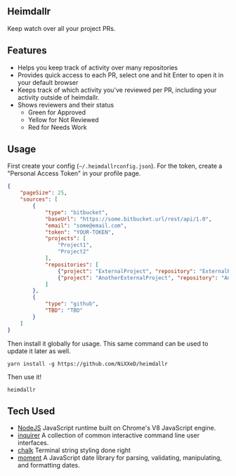 Heimdallr
---

Keep watch over all your project PRs.

Features
---
* Helps you keep track of activity over many repositories
* Provides quick access to each PR, select one and hit Enter to open it in your default browser
* Keeps track of which activity you've reviewed per PR, including your activity outside of heimdallr.
* Shows reviewers and their status
  * Green for Approved
  * Yellow for Not Reviewed
  * Red for Needs Work

Usage
---

First create your config (`~/.heimdallrconfig.json`). For the token, create a "Personal Access Token" in your profile page.

```json
{
    "pageSize": 25,
    "sources": [
        {
            "type": "bitbucket",
            "baseUrl": "https://some.bitbucket.url/rest/api/1.0",
            "email": "some@email.com",
            "token": "YOUR-TOKEN",
            "projects": [
                "Project1",
                "Project2"
            ],
            "repositories": [
                {"project": "ExternalProject", "repository": "ExternalRepo"},
                {"project": "AnotherExternalProject", "repository": "AnotherExternalRepo"}
            ]
        },
        {
            "type": "github",
            "TBD": "TBD"
        }   
    ]
}
```

Then install it globally for usage. This same command can be used to update it later as well.
```
yarn install -g https://github.com/NiXXeD/heimdallr
```

Then use it!
```
heimdallr
```

Tech Used
---
* [NodeJS](https://github.com/nodejs) JavaScript runtime built on Chrome's V8 JavaScript engine.
* [inquirer](https://github.com/SBoudrias/Inquirer.js) A collection of common interactive command line user interfaces.
* [chalk](https://github.com/chalk/chalk) Terminal string styling done right
* [moment](https://github.com/moment/moment/) A JavaScript date library for parsing, validating, manipulating, and formatting dates.
